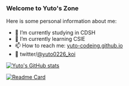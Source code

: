 <!--
**yuto-0226/yuto-0226** is a ✨ _special_ ✨ repository because its `README.md` (this file) appears on your GitHub profile.

Here are some ideas to get you started:

- 🔭 I’m currently working on ...
- 🌱 I’m currently learning ...
- 👯 I’m looking to collaborate on ...
- 🤔 I’m looking for help with ...
- 💬 Ask me about ...
- 📫 How to reach me: ...
- 😄 Pronouns: ...
- ⚡ Fun fact: ...
-->
### Welcome to Yuto's Zone
Here is some personal information about me:

- 🔭 I’m currently studying in CDSH
- 🌱 I’m currently learning CSIE
- 📫 How to reach me: [yuto-codeing.github.io](yuto-codeing.github.io)
- 💬 twitter/[@yuto0226_koi](https://twitter.com/yuto0226_koi)

[![Yuto's GitHub stats](https://github-readme-stats.vercel.app/api?username=yuto-0226&show_icons=true&title_color=FFFFFF&text_color=FFFFFF&icon_color=FFFFFF&bg_color=16007A,45007A,5E007A,7A0066,7A0045)](https://github.com/anuraghazra/github-readme-stats)

[![Readme Card](https://github-readme-stats.vercel.app/api/pin/?username=yuto-0226&repo=popcat_autoclick&title_color=FFFFFF&text_color=FFFFFF&icon_color=FFFFFF&bg_color=16007A,45007A,5E007A,7A0066,7A0045)](https://github.com/anuraghazra/github-readme-stats)
